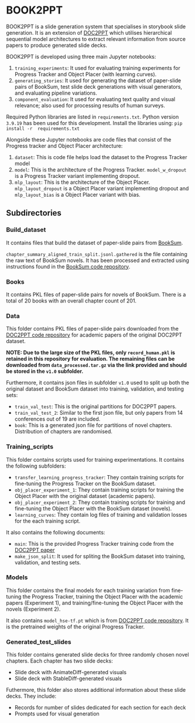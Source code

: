 # BOOK2PPT
BOOK2PPT is a slide generation system that specialises in storybook slide generation. It is an extension of [DOC2PPT](https://doc2ppt.github.io/) which utilises hierarchical sequential model architectures to extract relevant information from source papers to produce generated slide decks. 

BOOK2PPT is developed using three main Jupyter notebooks:
1. `training_experiments`: It used for evaluating training experiments for Progress Tracker and Object Placer (with learning curves).
2. `generating_stories`: It used for generating the dataset of paper-slide pairs of BookSum, test slide deck generations with visual generators, and evaluating pipeline variations.
3. `component_evaluation`: It used for evaluating text quality and visual relevance; also used for processing results of human surveys.

Required Python libraries are listed in `requirements.txt`. Python version `3.9.19` has been used for this development. Install the libraries using: `pip install -r  requirements.txt`

Alongside these Jupyter notebooks are code files that consist of the Progress tracker and Object Placer architecture:
1. `dataset`: This is code file helps load the dataset to the Progress Tracker model
2. `model`: This is the architecture of the Progress Tracker. `model_w_dropout` is a Progress Tracker variant implementing dropout.
3. `mlp_layout`: This is the architecture of the Object Placer. `mlp_layout_dropout` is a Object Placer variant implementing dropout and `mlp_layout_bias` is a Object Placer variant with bias.

## Subdirectories
### Build_dataset
It contains files that build the dataset of paper-slide pairs from [BookSum](https://arxiv.org/abs/2105.08209). 

`chapter_summary_aligned_train_split.jsonl.gathered` is the file containing the raw text of BookSum novels. It has been processed and extracted using instructions found in the [BookSum code repository](https://github.com/salesforce/booksum).

### Books
It contains PKL files of paper-slide pairs for novels of BookSum. There is a total of 20 books with an overall chapter count of 201.

### Data
This folder contains PKL files of paper-slide pairs downloaded from the [DOC2PPT code repository](https://drive.google.com/drive/folders/1s2zJ04WZYifZhotRCXpk4OGtCHWXuM0b) for academic papers of the original DOC2PPT dataset. 

**NOTE: Due to the large size of the PKL files, only `record_human.pkl` is retained in this repository for evaluation. The remaining files can be downloaded from `data_processed.tar.gz` via the link provided and should be stored in the `v1.0` subfolder.**

Furthermore, it contains json files in subfolder `v1.0` used to split up both the original dataset and BookSum dataset into training, validation, and testing sets:
- `train_val_test`: This is the original partitions for DOC2PPT papers.
- `train_val_test_2`: Similar to the first json file, but only papers from 14 conferences out of 19 are included. 
- `book`: This is a generated json file for partitions of novel chapters. Distribution of chapters are randomised.

### Training_scripts
This folder contains scripts used for training experimentations. It contains the following subfolders:
- `transfer_learning_progress_tracker`: They contain training scripts for fine-tuning the Progress Tracker on the BookSum dataset.
- `obj_placer_experiment_1`: They contain training scripts for training the Object Placer with the original dataset (academic papers).
- `obj_placer_experiment_2`: They contain training scripts for training and fine-tuning the Object Placer with the BookSum dataset (novels).
- `learning_curves`: They contain log files of training and validation losses for the each training script.

It also contains the following documents:
- `main`: This is the provided Progress Tracker training code from the [DOC2PPT paper](https://doc2ppt.github.io/)
- `make_json_split`: It used for spliting the BookSum dataset into training, validation, and testing sets.

### Models
This folder contains the final models for each training variation from fine-tuning the Progress Tracker, training the Object Placer with the academic papers (Experiment 1), and training/fine-tuning the Object Placer with the novels (Experiment 2). 

It also contains `model_hse-tf.pt` which is from [DOC2PPT code repository](https://drive.google.com/drive/folders/1s2zJ04WZYifZhotRCXpk4OGtCHWXuM0b). It is the pretrained weights of the original Progress Tracker.

### Generated_test_slides
This folder contains generated slide decks for three randomly chosen novel chapters. Each chapter has two slide decks: 
- Slide deck with AnimateDiff-generated visuals
- Slide deck with StableDiff-generated visuals

Futhermore, this folder also stores additional information about these slide decks. They include:
- Records for number of slides dedicated for each section for each deck
- Prompts used for visual generation
